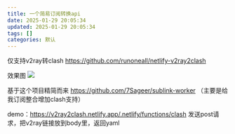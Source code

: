 ```yaml
---
title: 一个简易订阅转换api
date: 2025-01-29 20:05:34
updated: 2025-01-29 20:05:34
tags: []
categories: 默认
---
```


仅支持v2ray转clash
https://github.com/runoneall/netlify-v2ray2clash

效果图
![](https://s.rmimg.com/2025-01-30/1738177211-979039-2025-01-30-025909.png)

基于这个项目精简而来
https://github.com/7Sageer/sublink-worker
（主要是给我订阅整合增加clash支持）

demo：https://v2ray2clash.netlify.app/.netlify/functions/clash
发送post请求，把v2ray链接放到body里，返回yaml
